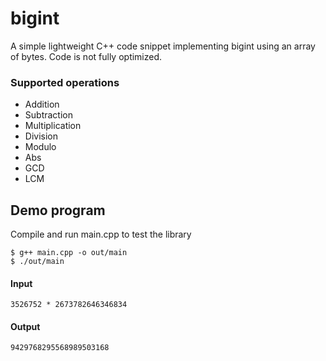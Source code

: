 # bigint

A simple lightweight C++ code snippet implementing bigint using an array of bytes. Code is not fully optimized.

### Supported operations
 - Addition
 - Subtraction
 - Multiplication
 - Division
 - Modulo
 - Abs
 - GCD
 - LCM

## Demo program

Compile and run main.cpp to test the library

```shell
$ g++ main.cpp -o out/main
$ ./out/main
```

#### Input

```
3526752 * 2673782646346834
```

#### Output

```
9429768295568989503168
```
